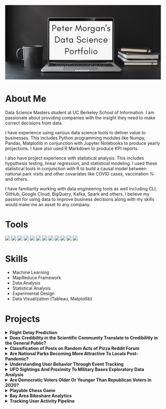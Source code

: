 <img src="https://github.com/superpeter55/superpeter55/blob/main/Peter%20Morgan.png" alt="banner that says Sarah hart Landolt - software developer, artist, designer">

# About Me

Data Science Masters student at UC Berkeley School of Information. I am passionate about providing companies with the insight they need to make correct decisions from data.

I have experience using various data science tools to deliver value to businesses. This includes Python programming modules like Numpy, Pandas, Matplotlib in conjunction with Jupyter Notebooks to produce yearly projections. I have also used R Markdown to produce KPI reports.

I also have project experience with statistical analysis. This includes hypothesis testing, linear regression, and statistical modeling. I used these statistical tools in conjunction with R to build a causal model between national park visits and other covariates like COVID cases, vaccination % and others.

I have familiarity working with data engineering tools as well including CLI, GitHub, Google Cloud, BigQuery, Kafka, Spark and others. I believe my passion for using data to improve business decisions along with my skills would make me an asset to any company.

# Tools

<img src="https://img.shields.io/badge/Python-FFD43B?style=for-the-badge&logo=python&logoColor=darkgreen"/> <img src="https://img.shields.io/badge/R-276DC3?style=for-the-badge&logo=r&logoColor=white"/> <img src="https://img.shields.io/badge/scikit_learn-F7931E?style=for-the-badge&logo=scikit-learn&logoColor=white">
<img src="https://img.shields.io/badge/MySQL-00000F?style=for-the-badge&logo=mysql&logoColor=white"/> <img src="https://img.shields.io/badge/Pandas-2C2D72?style=for-the-badge&logo=pandas&logoColor=white"/> <img src="https://img.shields.io/badge/Numpy-777BB4?style=for-the-badge&logo=numpy&logoColor=white"/> <img src="https://img.shields.io/badge/GitHub-100000?style=for-the-badge&logo=github&logoColor=white"/> <img src="https://img.shields.io/badge/Tableau-E97627?style=for-the-badge&logo=Tableau&logoColor=white"/> <img src="https://img.shields.io/badge/Linux-FCC624?style=for-the-badge&logo=linux&logoColor=black"/> <img src="https://img.shields.io/badge/Apache_Spark-FFFFFF?style=for-the-badge&logo=apachespark&logoColor=#E35A16"/> <img src="https://img.shields.io/badge/Jupyter-F37626.svg?&style=for-the-badge&logo=Jupyter&logoColor=white"/> <img src="https://img.shields.io/badge/Markdown-000000?style=for-the-badge&logo=markdown&logoColor=white"/>

# Skills
- Machine Learning
- MapReduce Framework
- Data Analysis
- Statistical Analysis
- Experimental Design
- Data Visualization (Tableau, Matplotlib)

# Projects
<details>
  <summary><b> Flight Delay Prediction </b></summary>
    
  ### Description
  
  Mitigating the logistical and financial impact of airport delays has never been more
important for aviation logistics companies to compete and succeed, and the new
forecasting tool from the Flight Delay All-Stars can give these companies 2 hours
advance notice if a flight will be delayed by at least 15 minutes, and do so with AUCROC performance of over 80.7%. The AllStars accomplished this feat by creating a data pipeline of flight, weather, and
airport data, which when processed, feeds a logistic regression model with a logloss cost function. Blocked time-series cross validated data, rebalanced by
undersampling non-delayed flights from 2015-2020, is used to train the model, and
2021 data is used for testing. While features used for the model were selected from
the original data pipeline via linear regression using L1 regularization, additional
features were engineered, such as the frequency of delays from the same airport in
earlier time-windows, the pagerank of the airport graph and an airline ranking. In the
final logistic regression model, grid search was used to tune the regularization
parameter. Finally, the results were compared to an XGBoost ensemble model. Our score of 80.7% AUC ranked as the highest score in the entire class.

  ### Tools Used
   
  <img src="https://img.shields.io/badge/Python-FFD43B?style=for-the-badge&logo=python&logoColor=darkgreen" /> <img src="https://img.shields.io/badge/Apache_Spark-FFFFFF?style=for-the-badge&logo=apachespark&logoColor=#E35A16" /> <img src="https://img.shields.io/badge/microsoft%20azure-0089D6?style=for-the-badge&logo=microsoft-azure&logoColor=white" />
   <br/>
    
  ### Techniques Used
  - Machine Learning
  - Data Cleaning and Joining
  - Feature Engineering
  - Feature Selection Using L1 Regularization
  - Undersampling of Unblanced Data
  - Blocked Time Series Cross Validation
  - Model Iteration (Logistic Regression, Decision Trees, Random Forest, XGBoost)
  - Parameter and Hyperparameter Tuning
    
  ### Report and Code
  [Flight Delay Prediction](https://github.com/superpeter55/superpeter55/blob/main/Projects/flight_delay_prediction/FP_Section5_Group3_Phase4.pdf)
</details>

<details>
  <summary><b> Does Credibility in the Scientific Community Translate to Credibilitly in the General Public? </b></summary>
    
  ### Description
  
  There's a growing phenomena of skepticism and outright rejection of scientific findings across the world, critically dubbed the Anti-Science movement. The common hypothesis is that people are less likely to accept peer-reviewed, published scientific findings and more likely to accept anecdotal findings of like-minded individuals. Some of this phenomena is attributed to a Fake News crisis, where it has become increasingly easy to spread misinformation over social media platforms. The assumption in research regarding Fake News is that the creators are intentionally misleading people to believe that the fake news is in fact credible. However, we posit that distrust of the scientific community has become so pervasive that it is instead the association with a peer reviewed scientific journal that makes new findings less credible to the general public
  
  Contrary to our hypothesis, we discovered that the perception of peer review increased the trustworthiness of claims. After running our experiment, we found that those who received treatment were around 10% more likely to trust the claim. This result was statistically significant at a 95% confidence level.

  ### Tools Used
   
  <img src="https://img.shields.io/badge/R-276DC3?style=for-the-badge&logo=r&logoColor=white" /> <img src="https://img.shields.io/badge/Markdown-000000?style=for-the-badge&logo=markdown&logoColor=white" /> <img src="https://img.shields.io/badge/GitHub-100000?style=for-the-badge&logo=github&logoColor=white" />
   <br/>
    
  ### Techniques Used
  - Experimental Design
  - Power Analysis
  - Non-Compliance and Attrition Analysis
  - Linear Modeling
    
  ### Report and Code
  [Project Report](https://github.com/superpeter55/superpeter55/blob/main/Projects/scientific_credibility/Project.pdf)
  
  [R Markdown for Report](https://github.com/superpeter55/w241_final/blob/main/Project.rmd)  
  </details>

<details>
  <summary><b> Classification of Posts on Random Acts of Pizza Reddit Forum </b></summary>
    
  ### Description
  
  Random Acts of Pizza is a reddit forum where users request pizza in the hopes that another member of the forum will purchase pizza for them. Posts in this forum typically consist of a user providing a reason as to why they deserve to be sent a pizza. The purpose of this project was to classify at the time of the post, which posts would receive pizza.
  
  Feature engineering was performed on our data and was compared against our baseline to determine which features would be useful in our model. Some of our successful features that improved performance were timestamp analysis, basic sentiment analysis, and a word count vectorization. Our features that did not increase performance include using Naive Bayes generative probabilities as a feature and normalization of numeric data. After we determined the features that were most important, we compared classifiers and found that Random Forest performed best. On our dev data, we received a score of 77% but when we submitted our results on the test data, we received a score of 55%
  
  ### Limitations and Lessons Learned
  
  The main reason we saw this drop in accuracy was because our training data was imbalanced and a small dataset. Our training data had around 4000 examples and only 25% of the examples in the training data received pizza. The test data was split 50/50 so this resulted in our model having reasonable precision but really bad recall. After submission of this project, we realized we should have optimized our classifier based on AUC instead of accuracy because it works better on imbalanced data. When we did this, we had a score of around 77%.

  ### Tools Used
   
  <img src="https://img.shields.io/badge/Python-FFD43B?style=for-the-badge&logo=python&logoColor=darkgreen" /> <img src="https://img.shields.io/badge/scikit_learn-F7931E?style=for-the-badge&logo=scikit-learn&logoColor=white" /> <img src="https://img.shields.io/badge/Numpy-777BB4?style=for-the-badge&logo=numpy&logoColor=white" /> <img src="https://img.shields.io/badge/Pandas-2C2D72?style=for-the-badge&logo=pandas&logoColor=white" /> <img src="https://img.shields.io/badge/Jupyter-F37626.svg?&style=for-the-badge&logo=Jupyter&logoColor=white" />
   <br/>
    
  ### Techniques Used
  - Supervised Machine Learning
  - Cross Validation
  - Feature Engineering
  - Data Cleaning
    
  ### Notebook
  [Project Report](https://github.com/superpeter55/w207_final_project_pizza/blob/assignment/baseline.ipynb)
  
  </details>


<details>
  <summary><b> Are National Parks Becoming More Attractive To Locals Post-Pandemic? </b></summary>
    
  ### Description
  
  With travel restrictions, border closures and shutdown of businesses across the globe throughout the pandemic, the
tourism industry has taken a significant financial hit and its outlook is still uncertain. According to the United Nations
World Tourism Organization (UNWTO), international tourist arrivals have fallen 72% between January 2020 and July
2021 for the Americas. For the world, the overall decline in the same period was reported to be 85%.
  
  This report seeks to answer the following research question. With statewide travel guidelines to avoid non-essential out-of-state and out-of-country travel in effect throughout the pandemic, our hypothesis is that this would heighten residents’ interest in taking local trips and exploring nature in sites near them during and shortly post-reopening. The purpose of this research is to examine the effect of the pandemic on visitation to national parks. Our goal is to determine the relationship between the number of visitations to parks in the United States and variables including the number of COVID-19 cases and vaccination rate. We will use a causal model to address this research question and determine if higher vaccination rates and lower COVID cases cause more national park visits.

  Interestingly, we determined that monthly park visits have increased with increased COVID cases, COVID deaths, and vaccination numbers. We believe this is due to reduced out-of-state travel and forcing people to find alternative activities during the pandemic like visit parks. More details can be found in the final report below.

  ### Tools Used
   
  <img src="https://img.shields.io/badge/R-276DC3?style=for-the-badge&logo=r&logoColor=white" /> <img src="https://img.shields.io/badge/Markdown-000000?style=for-the-badge&logo=markdown&logoColor=white" /> <img src="https://img.shields.io/badge/GitHub-100000?style=for-the-badge&logo=github&logoColor=white" />
   <br/>
    
  ### Techniques Used
  - Linear Modeling / Least Squares Regression
  - F Tests for Coefficient Significance
  - Evaluation of Classical Linear Model (CLM) assumptions
  - Omitted Variable Bias analysis
  - Logarithmic transformation of data
  - Data visualization
  - Exploratory data analysis
  - Data cleaning
    
  ### Report and Code
  [Project Report](https://github.com/superpeter55/superpeter55/blob/main/Projects/w203_final/W203%20Final%20Report%2C%20Peter%2C%20Frances%2C%20Nitin.pdf)
  
  [R Markdown for Report](https://github.com/superpeter55/superpeter55/blob/main/Projects/w203_final/Final_Report.Rmd)  
  </details>

<details>
  <summary><b> Understanding User Behavior Through Event Tracking </b></summary>
  
  ### Description
  
  The data engineering court at Renaissance Games is pleased to present our lords and ladies with an analytics pipeline to keep a watchful eye on the activities of the merchants within the market and also to note the comings of knights and ladies in the guilds.
  
  Our sorcery (stack) of choice is as follows:
  
  - Apache Bench - "game client" sending player events into data pipeline
  - Flask - app that runs the game Application Programming Interface
  - Kafka - platform for ingesting streaming data and passing to downstream applications
  - Spark - tool to filter and transform data and push to or pull from HDFS (Hadoop Distributed File System)
  - Hadoop - distributed file system for managing parquet files
  - Hive - intermediary to track and agree upon schema and create tables
  - Presto - query tool for summarizing and reporting analytics on purchases and guild activity
  
  For a detailed breakdown of randomly and manually generated events, prithee see the project report linked below.

  Gramercy
  
  ### Additional Tools Used
  <img src="https://img.shields.io/badge/Docker-2CA5E0?style=for-the-badge&logo=docker&logoColor=white"/> <img src="https://img.shields.io/badge/Python-FFD43B?style=for-the-badge&logo=python&logoColor=darkgreen"/> <img src="https://img.shields.io/badge/Google_Cloud-4285F4?style=for-the-badge&logo=google-cloud&logoColor=white"/> <img src="https://img.shields.io/badge/Jupyter-F37626.svg?&style=for-the-badge&logo=Jupyter&logoColor=white"/> <img src="https://img.shields.io/badge/Linux-FCC624?style=for-the-badge&logo=linux&logoColor=black"/> <img src="https://img.shields.io/badge/GitHub-100000?style=for-the-badge&logo=github&logoColor=white"/>
  
  ### Report and Code
  [Report](https://github.com/superpeter55/superpeter55/blob/main/Projects/data-engineering-final-project/Project_3.ipynb)
  
  [Game API](https://github.com/superpeter55/superpeter55/blob/main/Projects/data-engineering-final-project/game_api.py)
  
  [Docker Compose File](https://github.com/superpeter55/superpeter55/blob/main/Projects/data-engineering-final-project/docker-compose.yml)
  </details>

<details>
  <summary><b> UFO Sightings And Proximity To Military Bases Exploratory Data Analysis</b></summary>
  
  ### Description
  This research examines various relationships between UFO sightings, military bases, and population in the United States. The data suggests that UFO sightings have increased rapidly in the early 2010s and less so in recent years. States with higher populations tend to have more sightings. After we normalize the data against population, Vermont, Montana, and Alaska appear to have the highest per capita sightings. Interestingly, Vermont and Alaska are among the states with the most military bases per capita as well. Our data demonstrates a positive relationship between the number of UFO sightings and the number of military bases. 
  
  Given the limitation of the data and the approach this research relies upon, the findings are for exploratory purposes and are not intended to draw any conclusions. The report and exploratory notebook are linked below.
  
  ### Tools Used
  <img src="https://img.shields.io/badge/Python-FFD43B?style=for-the-badge&logo=python&logoColor=darkgreen"/> <img src="https://img.shields.io/badge/Pandas-2C2D72?style=for-the-badge&logo=pandas&logoColor=white"/> <img src="https://img.shields.io/badge/Jupyter-F37626.svg?&style=for-the-badge&logo=Jupyter&logoColor=white"/> <img src="https://img.shields.io/badge/GitHub-100000?style=for-the-badge&logo=github&logoColor=white"/>
  
  ### Report and Code
  [Report](https://github.com/superpeter55/superpeter55/blob/main/Projects/aliens/Project2_Final_Report.pdf)
  
  [Exploratory Notebook](https://github.com/superpeter55/superpeter55/blob/main/Projects/aliens/Project_Code.ipynb)
  </details>

<details>
  <summary><b>Are Democratic Voters Older Or Younger Than Republican Voters In 2020?</b></summary>
  
  ### Description
  In American politics, understanding voter demographics is very important. A good understanding of voter
demographics allows political parties and individual candidates to portray a message that can better connect
with its intended audience.
  
  Our research question scratches the surface of achieving this goal. By understanding basic demographics like
age, we can then conduct follow up research on what messages are more effective on certain age groups.
Research like this can lead to more informed decisions for campaigns and individual candidates.
  
  In this research we have determined that democratic voters mean age is not the same as republican voters
mean age at a 95% confidence level. However, the true difference is not very large which means a low
practical significance and results that do not help us too much. If anything, we did learn that to understand
political party demographics in America, we must look beyond age.
  
  ### Tools Used
  <img src="https://img.shields.io/badge/R-276DC3?style=for-the-badge&logo=r&logoColor=white"/> <img src="https://img.shields.io/badge/Markdown-000000?style=for-the-badge&logo=markdown&logoColor=white"/> <img src="https://img.shields.io/badge/GitHub-100000?style=for-the-badge&logo=github&logoColor=white"/>
  
  ### Techniques Used
  - Hypothesis Testing (Two Sample T-Test)
  - Practical Significance Evaluation (Cohen's D)
  - Data Visualization
  - Data Collecting / Cleaning
  
  ### Report and Code
  [Report](https://github.com/superpeter55/superpeter55/blob/main/Projects/voter_ages/Lab%201_%20Question%201.pdf)
  
  [R Markdown File](https://github.com/superpeter55/superpeter55/blob/main/Projects/voter_ages/Morgan_Lin_Lam_%20Q1.Rmd)
  
</details>

<details>
  <summary><b>Playable Chess Game </b></summary>
  
  ### Description
  
  An interactive chess game that is playable at the command line of a terminal. Simply run the chess.py file linked below in a terminal to play. Development was executed using best practices in Object Oriented Programming. 
  
  The game features a menu system that has 4 options for the user to choose. Option 1 is to begin a game of chess. Option 2 brings up a URL to the rules of chess wikipedia page. Option 3 brings up instructions on how to make moves and option 4 exits the app. The game pieces are represented by abbreviations outlined in [this](https://github.com/superpeter55/superpeter55/blob/main/Projects/chess/Piece%20Keys.txt) file. Feel free to download the chess.py file and play!
  
  <img src="https://github.com/superpeter55/superpeter55/blob/main/Projects/chess/example%20image.PNG" />
  
  ### Tools Used
  
  <img src="https://img.shields.io/badge/Python-FFD43B?style=for-the-badge&logo=python&logoColor=darkgreen" /> <img src="https://img.shields.io/badge/windows%20terminal-4D4D4D?style=for-the-badge&logo=windows%20terminal&logoColor=white" /> <img src="https://img.shields.io/badge/GitHub-100000?style=for-the-badge&logo=github&logoColor=white" />
  
  ### Techniques Used
  - Object Oriented Programming
  
  ### Code
  [chess.py](https://github.com/superpeter55/superpeter55/blob/main/Projects/chess/chess.py)
  
</details>

<details>
  <summary><b>Bay Area Bikeshare Analytics</b></summary>
  
  ### Description
  I analyze data from [Lyft Bay Wheels](https://www.lyft.com/bikes/bay-wheels) to provide insight that will increase ridership. After analysis and queries, I recommend creating a slightly cheaper commuter plan that allows users to ride bikes only during commuter hours. My second recommendation is to offer 3 months of free membership to new customers that subscribe to a yearly plan in the cities of San Jose, Palo Alto, Redwood City and Mountain View. 
  
  The analysis process and the reasoning behind these recommendations can be found in the report outlined below.
  
  ### Tools Used
  <img src="https://img.shields.io/badge/MySQL-00000F?style=for-the-badge&logo=mysql&logoColor=white"/> <img src="https://img.shields.io/badge/Python-FFD43B?style=for-the-badge&logo=python&logoColor=darkgreen"/> <img src="https://img.shields.io/badge/Pandas-2C2D72?style=for-the-badge&logo=pandas&logoColor=white"/> <img src="https://img.shields.io/badge/Google_Cloud-4285F4?style=for-the-badge&logo=google-cloud&logoColor=white"/> <img src="https://img.shields.io/badge/GitHub-100000?style=for-the-badge&logo=github&logoColor=white"/>
  
  ### Report
  [Bay Area Bikeshare Analytics](https://github.com/superpeter55/superpeter55/blob/main/Projects/bikeshare/Project_1.ipynb)
  
</details>

<details>
  <summary><b>Tracking User Activity Pipeline</b></summary>
  
  ### Description
This is a pipeline that lands user activity data from an online exam website to Hadoop Filesystem in a queryable format. Using Google Cloud Platform and Docker Containers, I fetch a nested json file of online exam data and build a pipeline using Kafka and Spark to prepare the data for analysis. PySpark queries are used to perform analytics on the data. The report linked below has a detailed breakdown of how my pipeline was built as well as my findings from this dataset.
    <br/>
  ### Tools Used

<img src="https://img.shields.io/badge/Apache_Spark-FFFFFF?style=for-the-badge&logo=apachespark&logoColor=#E35A16" /> <img src="https://img.shields.io/badge/Apache_Kafka-231F20?style=for-the-badge&logo=apache-kafka&logoColor=white" /> <img src="https://img.shields.io/badge/Google_Cloud-4285F4?style=for-the-badge&logo=google-cloud&logoColor=white" /> <img src="https://img.shields.io/badge/Docker-2CA5E0?style=for-the-badge&logo=docker&logoColor=white" /> <img src="https://img.shields.io/badge/MySQL-00000F?style=for-the-badge&logo=mysql&logoColor=white" /> <img src="https://img.shields.io/badge/json-5E5C5C?style=for-the-badge&logo=json&logoColor=white" /> <img src="https://img.shields.io/badge/Python-FFD43B?style=for-the-badge&logo=python&logoColor=darkgreen" /> <img src="https://img.shields.io/badge/Linux-FCC624?style=for-the-badge&logo=linux&logoColor=black" /> <img src="https://img.shields.io/badge/GitHub-100000?style=for-the-badge&logo=github&logoColor=white" /> <img src="https://img.shields.io/badge/Markdown-000000?style=for-the-badge&logo=markdown&logoColor=white" />
  
  ### Report
  [Tracking User Activity](https://github.com/superpeter55/superpeter55/blob/main/Projects/data-engineering-project2-superpeter55/Project_2_Report.md)
  </details>
